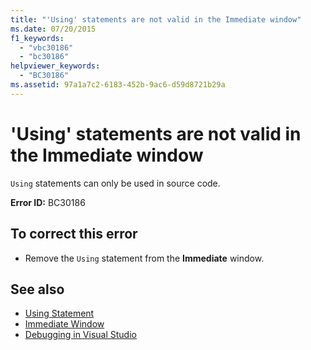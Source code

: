 ```yaml
---
title: "'Using' statements are not valid in the Immediate window"
ms.date: 07/20/2015
f1_keywords: 
  - "vbc30186"
  - "bc30186"
helpviewer_keywords: 
  - "BC30186"
ms.assetid: 97a1a7c2-6183-452b-9ac6-d59d8721b29a
---
```

# 'Using' statements are not valid in the Immediate window
`Using` statements can only be used in source code.  
  
 **Error ID:** BC30186  
  
## To correct this error  
  
- Remove the `Using` statement from the **Immediate** window.  
  
## See also

- [Using Statement](../language-reference/statements/using-statement.md)
- [Immediate Window](/visualstudio/ide/reference/immediate-window)
- [Debugging in Visual Studio](/visualstudio/debugger/debugger-feature-tour)
